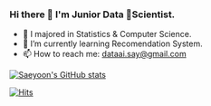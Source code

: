 ### Hi there 👋 I'm Junior Data Scientist.

- 🔭 I majored in Statistics & Computer Science.
- 🌱 I’m currently learning Recomendation System.
- 📫 How to reach me: dataai.say@gmail.com  

[![Saeyoon's GitHub stats](https://github-readme-stats.vercel.app/api?username=data-say&show_icons=true&theme=dark)](https://github.com/data-say/github-readme-stats)

<!--
**LeeSaeyoon/LeeSaeyoon** is a ✨ _special_ ✨ repository because its `README.md` (this file) appears on your GitHub profile.

Here are some ideas to get you started:

- 🔭 I’m currently working on ...
- 🌱 I’m currently learning ...
- 👯 I’m looking to collaborate on ...
- 🤔 I’m looking for help with ...
- 💬 Ask me about ...
- 📫 How to reach me: ...
- 😄 Pronouns: ...
- ⚡ Fun fact: ...
-->

[![Hits](https://hits.seeyoufarm.com/api/count/incr/badge.svg?url=https%3A%2F%2Fgithub.com%2Fdata-say&count_bg=%2379C83D&title_bg=%23555555&icon=&icon_color=%23E7E7E7&title=hits&edge_flat=false)](https://hits.seeyoufarm.com)
